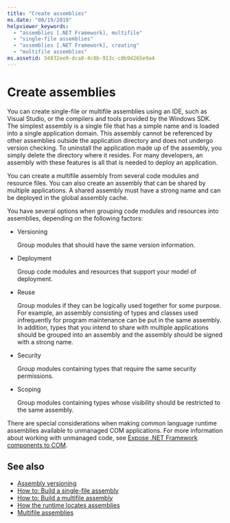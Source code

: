 ```yaml
---
title: "Create assemblies"
ms.date: "08/19/2019"
helpviewer_keywords:
  - "assemblies [.NET Framework], multifile"
  - "single-file assemblies"
  - "assemblies [.NET Framework], creating"
  - "multifile assemblies"
ms.assetid: 54832ee9-dca8-4c8b-913c-c0b9d265e9a4
---
```

# Create assemblies

You can create single-file or multifile assemblies using an IDE, such as Visual Studio, or the compilers and tools provided by the Windows SDK. The simplest assembly is a single file that has a simple name and is loaded into a single application domain. This assembly cannot be referenced by other assemblies outside the application directory and does not undergo version checking. To uninstall the application made up of the assembly, you simply delete the directory where it resides. For many developers, an assembly with these features is all that is needed to deploy an application.

You can create a multifile assembly from several code modules and resource files. You can also create an assembly that can be shared by multiple applications. A shared assembly must have a strong name and can be deployed in the global assembly cache.

You have several options when grouping code modules and resources into assemblies, depending on the following factors:

- Versioning

     Group modules that should have the same version information.

- Deployment

     Group code modules and resources that support your model of deployment.

- Reuse

     Group modules if they can be logically used together for some purpose. For example, an assembly consisting of types and classes used infrequently for program maintenance can be put in the same assembly. In addition, types that you intend to share with multiple applications should be grouped into an assembly and the assembly should be signed with a strong name.

- Security

     Group modules containing types that require the same security permissions.

- Scoping

     Group modules containing types whose visibility should be restricted to the same assembly.

There are special considerations when making common language runtime assemblies available to unmanaged COM applications. For more information about working with unmanaged code, see [Expose .NET Framework components to COM](../../framework/interop/exposing-dotnet-components-to-com.md).

## See also

- [Assembly versioning](versioning.md)
- [How to: Build a single-file assembly](../../framework/app-domains/build-single-file-assembly.md)
- [How to: Build a multifile assembly](../../framework/app-domains/build-multifile-assembly.md)
- [How the runtime locates assemblies](../../framework/deployment/how-the-runtime-locates-assemblies.md)
- [Multifile assemblies](../../framework/app-domains/multifile-assemblies.md)
